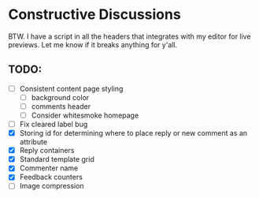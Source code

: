 # Constructive Discussions
BTW. I have a script in all the headers that integrates with my editor for live previews. Let me know if it breaks anything for y'all.

## TODO:
* [ ] Consistent content page styling
    * [ ] background color
    * [ ] comments header
    * [ ] Consider whitesmoke homepage
* [ ] Fix cleared label bug
* [x] Storing id for determining where to place reply or new comment as an attribute
* [x] Reply containers
* [x] Standard template grid
* [x] Commenter name
* [x] Feedback counters
* [ ] Image compression
